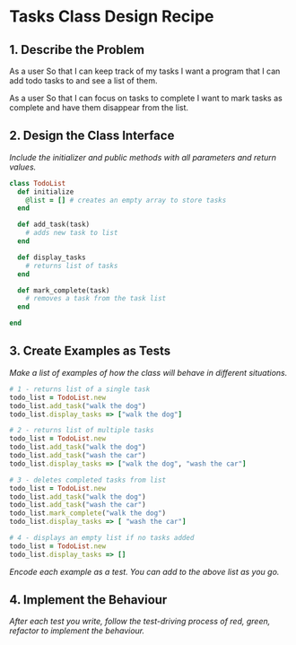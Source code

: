 # Tasks Class Design Recipe

## 1. Describe the Problem

As a user
So that I can keep track of my tasks
I want a program that I can add todo tasks to and see a list of them.

As a user
So that I can focus on tasks to complete
I want to mark tasks as complete and have them disappear from the list.

## 2. Design the Class Interface

_Include the initializer and public methods with all parameters and return values._

```ruby
class TodoList
  def initialize
    @list = [] # creates an empty array to store tasks
  end

  def add_task(task)
    # adds new task to list
  end

  def display_tasks
    # returns list of tasks
  end

  def mark_complete(task)
    # removes a task from the task list
  end

end


```

## 3. Create Examples as Tests

_Make a list of examples of how the class will behave in different situations._

```ruby
# 1 - returns list of a single task
todo_list = TodoList.new
todo_list.add_task("walk the dog")
todo_list.display_tasks => ["walk the dog"]

# 2 - returns list of multiple tasks
todo_list = TodoList.new
todo_list.add_task("walk the dog")
todo_list.add_task("wash the car")
todo_list.display_tasks => ["walk the dog", "wash the car"]

# 3 - deletes completed tasks from list
todo_list = TodoList.new
todo_list.add_task("walk the dog")
todo_list.add_task("wash the car")
todo_list.mark_complete("walk the dog")
todo_list.display_tasks => [ "wash the car"]

# 4 - displays an empty list if no tasks added
todo_list = TodoList.new
todo_list.display_tasks => []
```

_Encode each example as a test. You can add to the above list as you go._

## 4. Implement the Behaviour

_After each test you write, follow the test-driving process of red, green, refactor to implement the behaviour._

